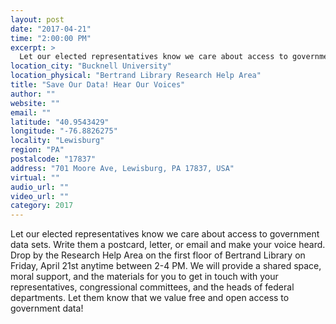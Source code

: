 ```yaml
---
layout: post
date: "2017-04-21"
time: "2:00:00 PM"
excerpt: >
  Let our elected representatives know we care about access to government data sets. Write them a postcard, letter, or email and make your ...
location_city: "Bucknell University"
location_physical: "Bertrand Library Research Help Area"
title: "Save Our Data! Hear Our Voices"
author: ""
website: ""
email: ""
latitude: "40.9543429"
longitude: "-76.8826275"
locality: "Lewisburg"
region: "PA"
postalcode: "17837"
address: "701 Moore Ave, Lewisburg, PA 17837, USA"
virtual: ""
audio_url: ""
video_url: ""
category: 2017
---
```


Let our elected representatives know we care about access to government data sets. Write them a postcard, letter, or email and make your voice heard. Drop by the Research Help Area on the first floor of Bertrand Library on Friday, April 21st anytime between 2-4 PM.  We will provide a shared space, moral support, and the materials for you to get in touch with your representatives, congressional committees, and the heads of federal departments.  Let them know that we value free and open access to government data!
